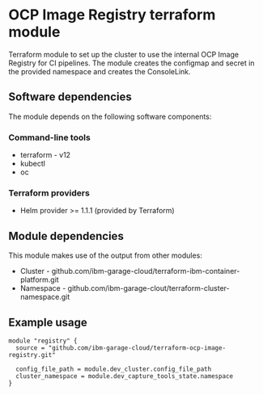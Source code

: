 # OCP Image Registry terraform module

Terraform module to set up the cluster to use the internal OCP Image Registry for CI pipelines. The module creates
the configmap and secret in the provided namespace and creates the ConsoleLink.

## Software dependencies

The module depends on the following software components:

### Command-line tools

- terraform - v12
- kubectl
- oc

### Terraform providers

- Helm provider >= 1.1.1 (provided by Terraform)

## Module dependencies

This module makes use of the output from other modules:

- Cluster - github.com/ibm-garage-cloud/terraform-ibm-container-platform.git
- Namespace - github.com/ibm-garage-clout/terraform-cluster-namespace.git

## Example usage

```hcl-terraform
module "registry" {
  source = "github.com/ibm-garage-cloud/terraform-ocp-image-registry.git"

  config_file_path = module.dev_cluster.config_file_path
  cluster_namespace = module.dev_capture_tools_state.namespace
}
```

